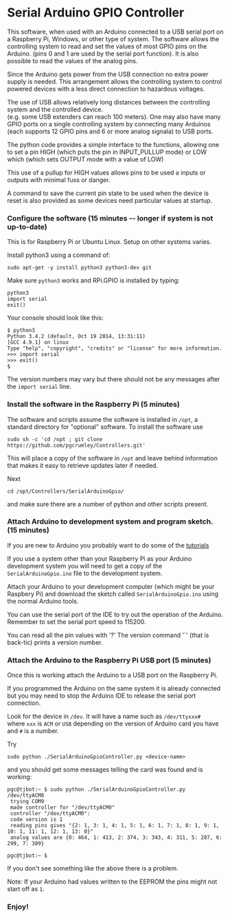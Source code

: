 # Serial Arduino GPIO Controller

This software, when used with an Arduino connected to a USB serial port
on a Raspberry Pi, Windows, or other type of system.  The software allows
the controlling system to read and set the values of
most GPIO pins on the Arduino.  (pins 0 and 1 are used by the serial 
port function).  It is also possible to read the values of the analog pins.

Since the Arduino gets power from the USB connection no
extra power supply is needed.  This arrangement allows the controlling
system to 
control powered devices with a less direct connection to hazardous voltages.

The use of USB allows relatively long distances
between the controlling system and the controlled device.  
(e.g. some USB extenders can 
reach 100 meters).  One may also have many GPIO ports on a single 
controlling system
by connecting many Arduinos (each supports 12 GPIO pins and 6 or more
analog signala) to USB ports.

The python code provides a simple interface to the functions, allowing one
to set a pin HIGH (which puts the pin in INPUT_PULLUP mode) or
LOW which (which sets OUTPUT mode with a value of LOW)

This use of a pullup for HIGH values allows pins to be used a inputs 
or outputs with minimal fuss or danger.

A command to save the current pin state to be used when the device is
reset is also provided as some devices need particular values at startup.

### Configure the software (15 minutes -- longer if system is not up-to-date)

This is for Raspberry Pi or Ubuntu Linux.  Setup on other systems varies.

Install python3 using a command of:

    sudo apt-get -y install python3 python3-dev git

Make sure `python3` works and RPi.GPIO is installed by typing:

    python3
    import serial
    exit()

Your console should look like this:

    $ python3
    Python 3.4.2 (default, Oct 19 2014, 13:31:11)
    [GCC 4.9.1] on linux
    Type "help", "copyright", "credits" or "license" for more information.
    >>> import serial
    >>> exit()
    $

The version numbers may vary but there should not be any messages after the
`import serial` line.    

### Install the software in the Raspberry Pi (5 minutes)

The software and scripts assume the software is installed in `/opt`, a
standard directory for "optional" software.  To install the software use

    sudo sh -c 'cd /opt ; git clone https://github.com/pgcrumley/Controllers.git'

This will place a copy of the software in `/opt` and leave behind
information that makes it easy to retrieve updates later if needed.

Next 

    cd /opt/Controllers/SerialArduinoGpio/
    
and make sure there are
a number of python and other scripts present.

### Attach Arduino to development system and program sketch. (15 minutes)

If you are new to Arduino you probably want to do some of the
[tutorials](https://www.arduino.cc/en/Tutorial/HomePage)

If you use a system other than your Raspberry Pi as your Arduino development
system you will need to get a copy of the `SerialArduinoGpio.ino` file
to the development system.  

Attach your Arduino to your development computer (which might be your 
Raspbery Pi) and download the sketch called `SerialArduinoGpio.ino`
using the normal Arduino tools.  

You can use the serial port of the IDE to try out the operation of the 
Arduino.  Remember to set the serial port speed to 115200.

You can read all the pin values with '?'  The version command '`' (that 
is back-tic) prints a version number.

### Attach the Arduino to the Raspberry Pi USB port (5 minutes)

Once this is working attach the Arduino to a USB port on the Raspberry Pi.

If you programmed the Arduino on the same system it is already connected but
you may need to stop the Arduino IDE to release the serial port connection.

Look for the device in `/dev`.  It will have a name such as 
`/dev/ttyxxx#  ` where `xxx` is `ACM` or `USB` depending on the 
version of Arduino card you have and `#` is a number.

Try

    sudo python ./SerialArduinoGpioController.py <device-name>
    
and you should get some messages telling the card was found and is working:

    pgc@tjbot:~ $ sudo python ./SerialArduinoGpioController.py /dev/ttyACM0
	 trying COM9
	 made controller for "/dev/ttyACM0"
	 controller "/dev/ttyACM0":
	 code version is 1
	 reading pins gives "{2: 1, 3: 1, 4: 1, 5: 1, 6: 1, 7: 1, 8: 1, 9: 1, 10: 1, 11: 1, 12: 1, 13: 0}"
	 analog values are {0: 464, 1: 413, 2: 374, 3: 343, 4: 311, 5: 287, 6: 299, 7: 309}

    pgc@tjbot:~ $

If you don't see something like the above there is a problem.

Note:  If your Arduino had values written to the EEPROM the pins might not
start off as `1`.
 
 
### Enjoy! 







